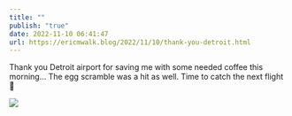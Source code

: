 ```yaml
---
title: ""
publish: "true"
date: 2022-11-10 06:41:47
url: https://ericmwalk.blog/2022/11/10/thank-you-detroit.html
---
```

Thank you Detroit airport for saving me with some needed coffee this morning… The egg scramble was a hit as well. Time to catch the next flight 🛫


![](https://ericmwalk.blog/uploads/2022/0360f9b551.jpg)